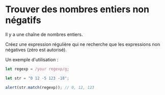 # Trouver des nombres entiers non négatifs

Il y a une chaîne de nombres entiers.

Créez une expression régulière qui ne recherche que les expressions non négatives (zéro est autorisé).

Un exemple d'utilisation :
```js
let regexp = /your regexp/g;

let str = "0 12 -5 123 -18";

alert(str.match(regexp)); // 0, 12, 123
```

